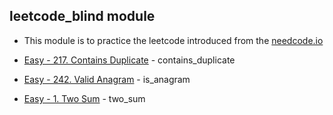 ## leetcode_blind module

* This module is to practice the leetcode introduced from the [needcode.io](https://neetcode.io/practice)

* [Easy - 217. Contains Duplicate](https://leetcode.com/problems/contains-duplicate/) - contains_duplicate
* [Easy - 242. Valid Anagram](https://leetcode.com/problems/valid-anagram/) - is_anagram
* [Easy - 1. Two Sum](https://leetcode.com/problems/two-sum/) - two_sum
